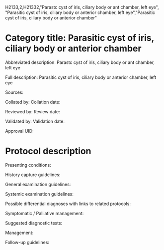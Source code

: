 H2133,2,H21332,"Parastc cyst of iris, ciliary body or ant chamber, left eye", "Parasitic cyst of iris, ciliary body or anterior chamber, left eye","Parasitic cyst of iris, ciliary body or anterior chamber"
# Category title: Parasitic cyst of iris, ciliary body or anterior chamber

Abbreviated description: Parastc cyst of iris, ciliary body or ant chamber, left eye

Full description: Parasitic cyst of iris, ciliary body or anterior chamber, left eye

Sources:

Collated by:
Collation date:

Reviewed by:
Review date:

Validated by:
Validation date:

Approval UID:

# Protocol description

Presenting conditions:

History capture guidelines:

General examination guidelines:

Systemic examination guidelines:

Possible differential diagnoses with links to related protocols:

Symptomatic / Palliative management:

Suggested diagnostic tests:

Management:

Follow-up guidelines:
